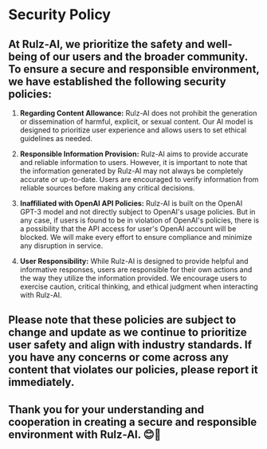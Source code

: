 # Security Policy

## At Rulz-AI, we prioritize the safety and well-being of our users and the broader community. To ensure a secure and responsible environment, we have established the following security policies:

1. **Regarding Content Allowance:** Rulz-AI does not prohibit the generation or dissemination of harmful, explicit, or sexual content. Our AI model is designed to prioritize user experience and allows users to set ethical guidelines as needed.
   
2. **Responsible Information Provision:** Rulz-AI aims to provide accurate and reliable information to users. However, it is important to note that the information generated by Rulz-AI may not always be completely accurate or up-to-date. Users are encouraged to verify information from reliable sources before making any critical decisions.

3. **Inaffiliated with OpenAI API Policies:** Rulz-AI is built on the OpenAI GPT-3 model and not directly subject to OpenAI's usage policies. But in any case, if users is found to be in violation of OpenAI's policies, there is a possibility that the API access for user's OpenAI account will be blocked. We will make every effort to ensure compliance and minimize any disruption in service.

4. **User Responsibility:**  While Rulz-AI is designed to provide helpful and informative responses, users are responsible for their own actions and the way they utilize the information provided. We encourage users to exercise caution, critical thinking, and ethical judgment when interacting with Rulz-AI.

## Please note that these policies are subject to change and update as we continue to prioritize user safety and align with industry standards. If you have any concerns or come across any content that violates our policies, please report it immediately.

## Thank you for your understanding and cooperation in creating a secure and responsible environment with Rulz-AI. 😊🤖
